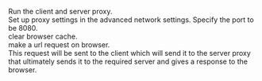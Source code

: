Run the client and server proxy.<br />
Set up proxy settings in the advanced network settings. Specify the port to be 8080.<br />
clear browser cache.<br />
make a url request on browser. <br />
This request will be sent to the client which will send it to the server proxy that ultimately sends it to the required server and gives a response to the browser.<br />
